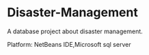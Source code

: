  Disaster-Management
 ====================
 
A database project about disaster management.

Platform: NetBeans IDE,Microsoft sql server
